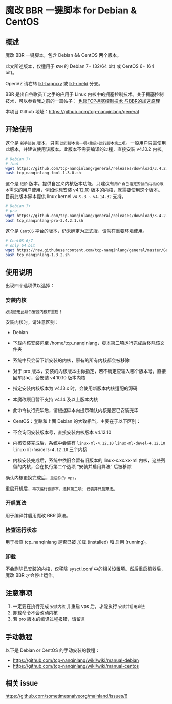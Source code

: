 # 魔改 BBR 一键脚本 for Debian & CentOS

## 概述
魔改 BBR 一键脚本，包含 Debian && CentOS 两个版本。

此文所述版本，仅适用于 `KVM` 的 Debian 7+ (32/64 bit) 或 CentOS 6+ (64 bit)。

OpenVZ 请右转 [lkl-haproxy](https://github.com/tcp-nanqinlang/wiki/wiki/lkl-haproxy) 或 [lkl-rinetd](https://github.com/tcp-nanqinlang/wiki/wiki/lkl-rinetd) 分支。

BBR 是出自谷歌员工之手的应用于 Linux 内核中的拥塞控制技术。关于拥塞控制技术，可以参看我之前的一篇帖子： [也谈TCP拥塞控制技术 与BBR的加速原理](https://sometimesnaive.org/article/8)

本项目 Github 地址：https://github.com/tcp-nanqinlang/general


## 开始使用
这个是 `新手简装` 版本，只需 `运行脚本第一项+重启+运行脚本第二项`。一般用户只需使用此版本，并建议使用该版本。此版本不需要编译的过程，直接安装 v4.10.2 内核。
```bash
# Debian 7+
# fool
wget https://github.com/tcp-nanqinlang/general/releases/download/3.4.2.1/tcp_nanqinlang-fool-1.3.0.sh
bash tcp_nanqinlang-fool-1.3.0.sh
```

这个是 `进阶` 版本。提供自定义内核版本功能，只建议有`用户自己指定安装的内核的版本`需求的用户使用，例如你想安装 v4.12.10 版本的内核，就需要使用这个版本。目前此版本脚本提供 linux kernel `v4.9.3 ~ v4.14.32` 支持。
```bash
# Debian 7+
# pro
wget https://github.com/tcp-nanqinlang/general/releases/download/3.4.2.1/tcp_nanqinlang-pro-3.4.2.1.sh
bash tcp_nanqinlang-pro-3.4.2.1.sh
```

这个是 `CentOS` 平台的版本，仍未确定为正式版，请勿在重要环境使用。
```bash
# CentOS 6/7
# only 64 bit
wget https://raw.githubusercontent.com/tcp-nanqinlang/general/master/General/CentOS/bash/tcp_nanqinlang-1.3.2.sh
bash tcp_nanqinlang-1.3.2.sh
```


## 使用说明
出现四个选项供以选择：

### 安装内核
`必须使用此命令安装内核并重启！`

安装内核时，请注意区别：

- Debian
 - 下载内核安装包至 /home/tcp_nanqinlang，脚本第二项运行完成后移除该文件夹
 - 系统中只会留下新安装的内核，原有的所有内核都会被移除
 - 对于 pro 版本，安装的内核版本由你指定，若不确定应输入哪个版本号，直接回车即可，会安装 v4.10.10 版本内核
 - 指定安装内核版本为 v4.13.x 时，会使用新版本内核适配的源码
 - 本魔改项目暂不支持 v4.14 及以上版本内核
 - 此命令执行完毕后，请根据脚本内提示确认内核是否已安装完毕

- CentOS：套路和上面 Debian 的大致相当，主要在于以下区别：
 - 不会询问安装版本号，直接安装内核版本 v4.12.10
 - 内核安装完成后，系统中会装有 `linux-ml-4.12.10` `linux-ml-devel-4.12.10` `linux-ml-headers-4.12.10` 三个内核
 - 内核安装完成后，系统中依旧会留有旧版本的 linux-x.xx.xx-ml 内核，这些残留的内核，会在执行第二个选项 “安装并启用算法” 后被移除

确认内核更换完成后，`重启你的 vps`。

重启开机后，`再次运行该脚本，选择第二项: 安装并开启算法`。

### 开启算法
用于编译并启用魔改 BBR 算法。

### 检查运行状态
用于检查 tcp_nanqinlang 是否已被 加载 (installed) 和 启用 (running)。

### 卸载
不会删除已安装的内核，仅移除 sysctl.conf 中的相关设置项。然后重启机器后，魔改 BBR 才会停止运作。


## 注意事项
1. 一定要在执行完成 `安装内核` 并重启 vps 后，才能执行 `安装并启用算法`
2. 卸载命令不会改动内核
3. 若 pro 版本的编译过程报错，请留言

## 手动教程
以下是 Debian or CentOS 的手动安装的教程：
- https://github.com/tcp-nanqinlang/wiki/wiki/manual-debian
- https://github.com/tcp-nanqinlang/wiki/wiki/manual-centos


## 相关 issue
https://github.com/sometimesnaiveorg/mainland/issues/6
